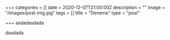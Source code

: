 +++
categories = []
date = 2020-12-07T21:00:00Z
description = ""
image = "/images/post-img.jpg"
tags = []
title = "Deneme"
type = "post"

+++
asdadasdada

dasdada